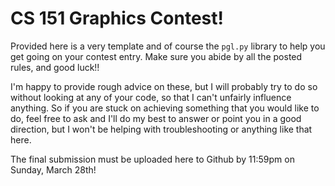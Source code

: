 # CS 151 Graphics Contest!

Provided here is a very template and of course the `pgl.py` library to help you get going on your contest entry. Make sure you abide by all the posted rules, and good luck!!

I'm happy to provide rough advice on these, but I will probably try to do so without looking at any of your code, so that I can't unfairly influence anything. So if you are stuck on achieving something that you would like to do, feel free to ask and I'll do my best to answer or point you in a good direction, but I won't be helping with troubleshooting or anything like that here.

The final submission must be uploaded here to Github by 11:59pm on Sunday, March 28th!
